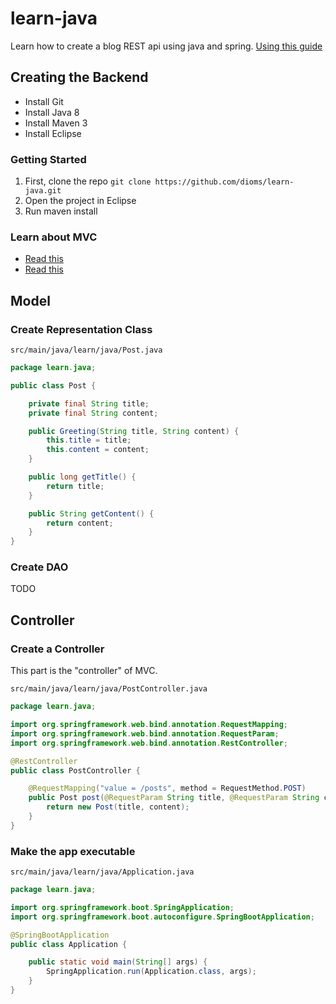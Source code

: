 # learn-java
Learn how to create a blog REST api using java and spring.
[Using this guide](https://spring.io/guides/gs/rest-service/)
## Creating the Backend
- Install Git
- Install Java 8
- Install Maven 3
- Install Eclipse

### Getting Started
1. First, clone the repo
```git clone https://github.com/dioms/learn-java.git```
2. Open the project in Eclipse
3. Run maven install


### Learn about MVC
- [Read this](http://www.tomdalling.com/blog/software-design/model-view-controller-explained/)
- [Read this](http://code.tutsplus.com/tutorials/mvc-for-noobs--net-10488)

## Model
### Create Representation Class
```
src/main/java/learn/java/Post.java
```
```java
package learn.java;

public class Post {

    private final String title;
    private final String content;

    public Greeting(String title, String content) {
        this.title = title;
        this.content = content;
    }

    public long getTitle() {
        return title;
    }

    public String getContent() {
        return content;
    }
}
```

### Create DAO
TODO

## Controller
### Create a Controller
This part is the "controller" of MVC.
```
src/main/java/learn/java/PostController.java
```
```java
package learn.java;

import org.springframework.web.bind.annotation.RequestMapping;
import org.springframework.web.bind.annotation.RequestParam;
import org.springframework.web.bind.annotation.RestController;

@RestController
public class PostController {

    @RequestMapping("value = /posts", method = RequestMethod.POST)
    public Post post(@RequestParam String title, @RequestParam String content) {
        return new Post(title, content);
    }
}
```

### Make the app executable
```
src/main/java/learn/java/Application.java
```
```java
package learn.java;

import org.springframework.boot.SpringApplication;
import org.springframework.boot.autoconfigure.SpringBootApplication;

@SpringBootApplication
public class Application {

    public static void main(String[] args) {
        SpringApplication.run(Application.class, args);
    }
}
```
